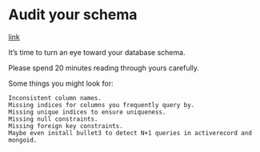 # Audit your schema

[link](https://forum.codequalitychallenge.com/t/day-22-audit-your-schema/821)

It’s time to turn an eye toward your database schema.

Please spend 20 minutes reading through yours carefully.

Some things you might look for:

    Inconsistent column names.
    Missing indices for columns you frequently query by.
    Missing unique indices to ensure uniqueness.
    Missing null constraints.
    Missing foreign key constraints.
    Maybe even install bullet3 to detect N+1 queries in activerecord and mongoid.
